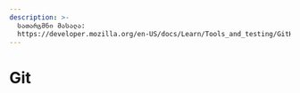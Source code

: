 ```yaml
---
description: >-
  სათარგმნი მასალა:
  https://developer.mozilla.org/en-US/docs/Learn/Tools_and_testing/GitHub
---
```


# Git

